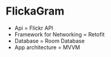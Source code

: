 # FlickaGram

- Api =  Flickr API
- Framework for Networking = Retofit
- Database  = Room Database
- App architecture = MVVM
